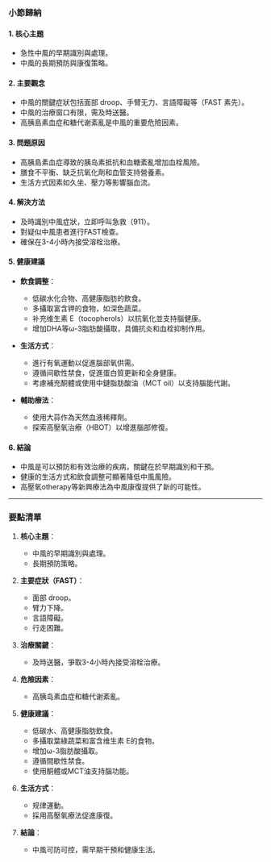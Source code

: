 ### 小節歸納

#### 1. 核心主題
- 急性中風的早期識別與處理。
- 中風的長期預防與康復策略。

#### 2. 主要觀念
- 中風的關鍵症狀包括面部 droop、手臂无力、言語障礙等（FAST 素先）。
- 中風的治療窗口有限，需及時送醫。
- 高胰島素血症和糖代谢紊亂是中風的重要危險因素。

#### 3. 問題原因
- 高胰島素血症導致的胰岛素抵抗和血糖紊亂增加血栓風險。
- 膳食不平衡、缺乏抗氧化劑和血管支持營養素。
- 生活方式因素如久坐、壓力等影響腦血流。

#### 4. 解決方法
- 及時識別中風症狀，立即呼叫急救（911）。
- 對疑似中風患者進行FAST檢查。
- 確保在3-4小時內接受溶栓治療。

#### 5. 健康建議
- **飲食調整**：
    - 低碳水化合物、高健康脂肪的飲食。
    - 多攝取富含钾的食物，如深色蔬菜。
    - 补充维生素 E（tocopherols）以抗氧化並支持腦健康。
    - 增加DHA等ω-3脂肪酸攝取，具備抗炎和血栓抑制作用。
    
- **生活方式**：
    - 進行有氧運動以促進腦部氧供需。
    - 遵循间歇性禁食，促進蛋白質更新和全身健康。
    - 考慮補充酮體或使用中鏈脂肪酸油（MCT oil）以支持腦能代謝。

- **輔助療法**：
    - 使用大蒜作為天然血液稀釋劑。
    - 探索高壓氧治療（HBOT）以增進腦部修復。

#### 6. 結論
- 中風是可以預防和有效治療的疾病，關鍵在於早期識別和干預。
- 健康的生活方式和飲食調整可顯著降低中風風險。
- 高壓氧otherapy等新興療法為中風康復提供了新的可能性。

---

### 要點清單

1. **核心主題**：
    - 中風的早期識別與處理。
    - 長期預防策略。

2. **主要症狀（FAST）**：
    - 面部 droop。
    - 臂力下降。
    - 言語障礙。
    - 行走困難。

3. **治療關鍵**：
    - 及時送醫，爭取3-4小時內接受溶栓治療。

4. **危險因素**：
    - 高胰岛素血症和糖代谢紊亂。

5. **健康建議**：
    - 低碳水、高健康脂肪飲食。
    - 多攝取葉綠蔬菜和富含维生素 E的食物。
    - 增加ω-3脂肪酸攝取。
    - 遵循間歇性禁食。
    - 使用酮體或MCT油支持腦功能。

6. **生活方式**：
    - 规律運動。
    - 採用高壓氧療法促進康復。

7. **結論**：
    - 中風可防可控，需早期干預和健康生活。